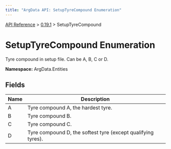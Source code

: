 ```yaml
---
title: "ArgData API: SetupTyreCompound Enumeration"
---
```


[API Reference](/argdata/api/) &gt; [0.19.1](/argdata/api/0.19.1/) &gt; SetupTyreCompound

# SetupTyreCompound Enumeration

Tyre compound in setup file. Can be A, B, C or D.

**Namespace:** ArgData.Entities

## Fields

<table class="table table-bordered table-striped ">
<thead>
  <tr>
    <th>Name</th>
    <th>Description</th>
  </tr>
</thead>
<tbody>
  <tr>
    <td>A</td>
    <td>Tyre compound A, the hardest tyre.</td>
  </tr>
  <tr>
    <td>B</td>
    <td>Tyre compound B.</td>
  </tr>
  <tr>
    <td>C</td>
    <td>Tyre compound C.</td>
  </tr>
  <tr>
    <td>D</td>
    <td>Tyre compound D, the softest tyre (except qualifying tyres).</td>
  </tr>
</tbody>
</table>


